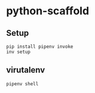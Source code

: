 # python-scaffold


## Setup
```
pip install pipenv invoke
inv setup
```

## virutalenv

```
pipenv shell
```
